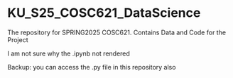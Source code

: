 # KU_S25_COSC621_DataScience
The repository for SPRING2025 COSC621. Contains Data and Code for the Project

I am not sure why the .ipynb not rendered

Backup: you can access the .py file in this repository also 
